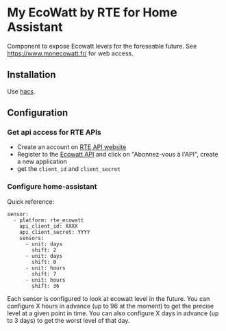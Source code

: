 # My EcoWatt by RTE for Home Assistant

Component to expose Ecowatt levels for the foreseable future. See https://www.monecowatt.fr/ for web access.

## Installation

Use [hacs](https://hacs.xyz/).

## Configuration

### Get api access for RTE APIs

- Create an account on [RTE API website](https://data.rte-france.com/web/guest)
- Register to the [Ecowatt API](https://data.rte-france.com/catalog/-/api/consumption/Ecowatt/v4.0) and click on "Abonnez-vous à l'API", create a new application
- get the `client_id` and `client_secret`

### Configure home-assistant

Quick reference:
```
sensor:
  - platform: rte_ecowatt
    api_client_id: XXXX
    api_client_secret: YYYY
    sensors:
      - unit: days
        shift: 2
      - unit: days
        shift: 0
      - unit: hours
        shift: 7
      - unit: hours
        shift: 36
```

Each sensor is configured to look at ecowatt level in the future. You can configure X hours in advance (up to 96 at the moment) to get the precise level at a given point in time.
You can also configure X days in advance (up to 3 days) to get the worst level of that day.
